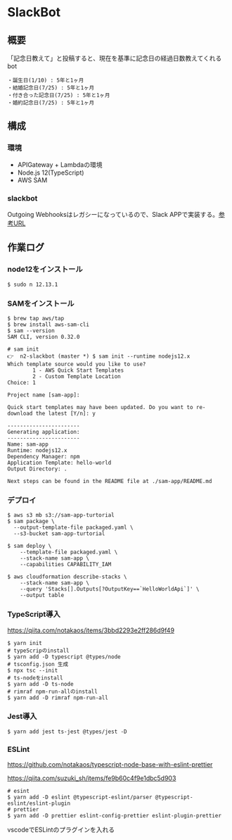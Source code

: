 # SlackBot

## 概要

「記念日教えて」と投稿すると、現在を基準に記念日の経過日数教えてくれるbot

```
・誕生日(1/10) : 5年と1ヶ月
・結婚記念日(7/25) : 5年と1ヶ月
・付き合った記念日(7/25) : 5年と1ヶ月
・婚約記念日(7/25) : 5年と1ヶ月
```

## 構成
### 環境

- APIGateway + Lambdaの環境
- Node.js 12(TypeScript)
- AWS SAM

### slackbot

Outgoing Webhooksはレガシーになっているので、Slack APPで実装する。[参考URL](https://qiita.com/NishimuraRisuto/items/342256f6ed6cb504059a)

## 作業ログ
### node12をインストール
```
$ sudo n 12.13.1
```

### SAMをインストール
```
$ brew tap aws/tap
$ brew install aws-sam-cli
$ sam --version
SAM CLI, version 0.32.0

# sam init
👉  n2-slackbot (master *) $ sam init --runtime nodejs12.x
Which template source would you like to use?
        1 - AWS Quick Start Templates
        2 - Custom Template Location
Choice: 1

Project name [sam-app]: 

Quick start templates may have been updated. Do you want to re-download the latest [Y/n]: y

-----------------------
Generating application:
-----------------------
Name: sam-app
Runtime: nodejs12.x
Dependency Manager: npm
Application Template: hello-world
Output Directory: .

Next steps can be found in the README file at ./sam-app/README.md
```

### デプロイ
```
$ aws s3 mb s3://sam-app-turtorial
$ sam package \
  --output-template-file packaged.yaml \
  --s3-bucket sam-app-turtorial

$ sam deploy \
    --template-file packaged.yaml \
    --stack-name sam-app \
    --capabilities CAPABILITY_IAM

$ aws cloudformation describe-stacks \
    --stack-name sam-app \
    --query 'Stacks[].Outputs[?OutputKey==`HelloWorldApi`]' \
    --output table
```

### TypeScript導入
https://qiita.com/notakaos/items/3bbd2293e2ff286d9f49
```
$ yarn init
# typeScripのinstall
$ yarn add -D typescript @types/node
# tsconfig.json 生成
$ npx tsc --init
# ts-nodeをinstall
$ yarn add -D ts-node
# rimraf npm-run-allのinstall
$ yarn add -D rimraf npm-run-all
```

### Jest導入
```
$ yarn add jest ts-jest @types/jest -D
```

### ESLint
https://github.com/notakaos/typescript-node-base-with-eslint-prettier

https://qiita.com/suzuki_sh/items/fe9b60c4f9e1dbc5d903

```
# esint
$ yarn add -D eslint @typescript-eslint/parser @typescript-eslint/eslint-plugin
# prettier
$ yarn add -D prettier eslint-config-prettier eslint-plugin-prettier
```

vscodeでESLintのプラグインを入れる